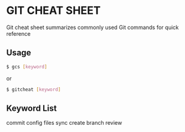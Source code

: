 # GIT CHEAT SHEET
  Git cheat sheet summarizes commonly used Git commands for quick reference

## Usage
```bash
$ gcs [keyword]
```
or
```bash
$ gitcheat [keyword]
```

## Keyword List
  commit    config    files   sync    create    branch    review    
